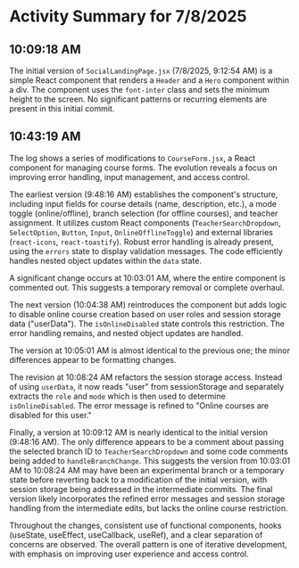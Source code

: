 # Activity Summary for 7/8/2025

## 10:09:18 AM
The initial version of `SocialLandingPage.jsx` (7/8/2025, 9:12:54 AM) is a simple React component that renders a `Header` and a `Hero` component within a div.  The component uses the `font-inter` class and sets the minimum height to the screen.  No significant patterns or recurring elements are present in this initial commit.


## 10:43:19 AM
The log shows a series of modifications to `CourseForm.jsx`, a React component for managing course forms.  The evolution reveals a focus on improving error handling, input management, and access control.

The earliest version (9:48:16 AM) establishes the component's structure, including input fields for course details (name, description, etc.),  a mode toggle (online/offline), branch selection (for offline courses), and teacher assignment.  It utilizes custom React components (`TeacherSearchDropdown`, `SelectOption`, `Button`, `Input`, `OnlineOfflineToggle`) and external libraries (`react-icons`, `react-toastify`).  Robust error handling is already present, using the `errors` state to display validation messages.  The code efficiently handles nested object updates within the `data` state.

A significant change occurs at 10:03:01 AM, where the entire component is commented out. This suggests a temporary removal or complete overhaul.

The next version (10:04:38 AM) reintroduces the component but adds logic to disable online course creation based on user roles and session storage data ("userData").  The `isOnlineDisabled` state controls this restriction. The error handling remains, and nested object updates are handled.


The version at 10:05:01 AM is almost identical to the previous one; the minor differences appear to be formatting changes.

The revision at 10:08:24 AM refactors the session storage access. Instead of using `userData`, it now reads  "user" from sessionStorage and separately extracts the `role` and `mode` which is then used to determine `isOnlineDisabled`.  The error message is refined to "Online courses are disabled for this user."

Finally, a version at 10:09:12 AM is nearly identical to the initial version (9:48:16 AM). The only difference appears to be a comment about passing the selected branch ID to `TeacherSearchDropdown` and some code comments being added to `handleBranchChange`. This suggests the version from 10:03:01 AM to 10:08:24 AM may have been an experimental branch or a temporary state before reverting back to a modification of the initial version, with session storage being addressed in the intermediate commits.  The final version likely incorporates the refined error messages and session storage handling from the intermediate edits, but lacks the online course restriction.

Throughout the changes, consistent use of functional components, hooks (useState, useEffect, useCallback, useRef), and a clear separation of concerns are observed. The overall pattern is one of iterative development, with emphasis on improving user experience and access control.
